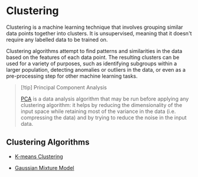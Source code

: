 # Clustering

Clustering is a machine learning technique that involves grouping similar data points together into clusters. It is unsupervised, meaning that it doesn't require any labelled data to be trained on.

Clustering algorithms attempt to find patterns and similarities in the data based on the features of each data point. The resulting clusters can be used for a variety of purposes, such as identifying subgroups within a larger population, detecting anomalies or outliers in the data, or even as a pre-processing step for other machine learning tasks.

> [!tip] Principal Component Analysis
> 
> [PCA](AI%20and%20ML/Unit%202/Preprocessing/Principal%20Component%20Analysis.md) is a data analysis algorithm that may be run before applying any clustering algorithm: it helps by reducing the dimensionality of the input space while retaining most of the variance in the data (i.e. compressing the data) and by trying to reduce the noise in the input data.

## Clustering Algorithms

- [K-means Clustering](/AI%20and%20ML/Unit%202/Unsupervised%20Learning/K-means%20Clustering.md)

- [Gaussian Mixture Model](/AI%20and%20ML/Unit%202/Unsupervised%20Learning/Gaussian%20Mixture%20Model.md)
